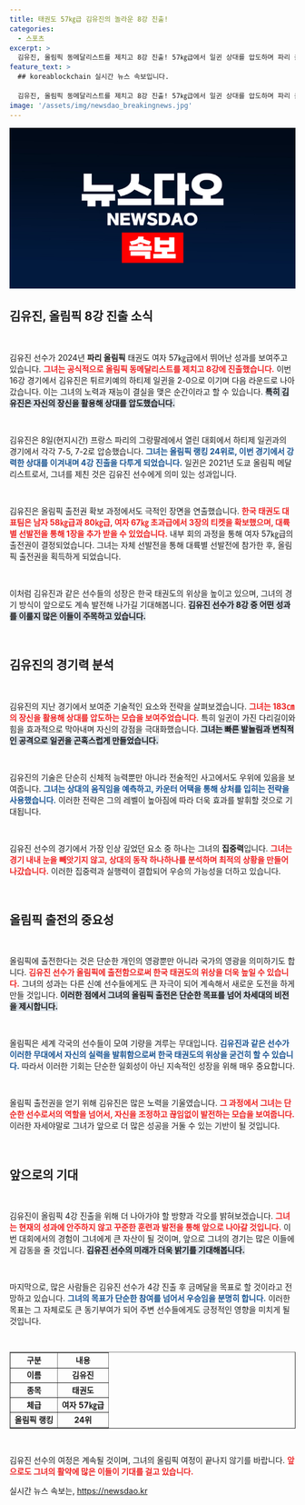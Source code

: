 ```yaml
---
title: 태권도 57㎏급 김유진의 놀라운 8강 진출!
categories:
  - 스포츠
excerpt: >
  김유진, 올림픽 동메달리스트를 제치고 8강 진출! 57㎏급에서 일귄 상대를 압도하며 파리 올림픽에 날아오른 그녀의 열정과 도전이 기대를 모은다.
feature_text: >
  ## koreablockchain 실시간 뉴스 속보입니다.

  김유진, 올림픽 동메달리스트를 제치고 8강 진출! 57㎏급에서 일귄 상대를 압도하며 파리 올림픽에 날아오른 그녀의 열정과 도전이 기대를 모은다.
image: '/assets/img/newsdao_breakingnews.jpg'
---
```


<p><img src="/assets/img/newsdao_breakingnews.jpg" alt="koreablockchain 속보" /></p>

<h2 data-ke-size="size26">김유진, 올림픽 8강 진출 소식</h2>

<p data-ke-size="size16">&nbsp;</p>

<p>김유진 선수가 2024년 <strong>파리 올림픽</strong> 태권도 여자 57㎏급에서 뛰어난 성과를 보여주고 있습니다. <b><span style="color: #ee2323;">그녀는 공식적으로 올림픽 동메달리스트를 제치고 8강에 진출했습니다.</span></b> 이번 16강 경기에서 김유진은 튀르키예의 하티제 일귄을 2-0으로 이기며 다음 라운드로 나아갔습니다. 이는 그녀의 노력과 재능이 결실을 맺은 순간이라고 할 수 있습니다. <b><span style="background-color: #21538527;">특히 김유진은 자신의 장신을 활용해 상대를 압도했습니다.</span></b> </p>

<p data-ke-size="size16">&nbsp;</p>

<p>김유진은 8일(현지시간) 프랑스 파리의 그랑팔레에서 열린 대회에서 하티제 일귄과의 경기에서 각각 7-5, 7-2로 압승했습니다. <b><span style="color: #1a5490;">그녀는 올림픽 랭킹 24위로, 이번 경기에서 강력한 상대를 이겨내며 4강 진출을 다투게 되었습니다.</span></b> 일귄은 2021년 도쿄 올림픽 메달리스트로서, 그녀를 제친 것은 김유진 선수에게 의미 있는 성과입니다.</p>

<p data-ke-size="size16">&nbsp;</p>

<p>김유진은 올림픽 출전권 확보 과정에서도 극적인 장면을 연출했습니다. <b><span style="color: #ee2323;">한국 태권도 대표팀은 남자 58㎏급과 80㎏급, 여자 67㎏ 초과급에서 3장의 티켓을 확보했으며, 대륙별 선발전을 통해 1장을 추가 받을 수 있었습니다.</span></b> 내부 회의 과정을 통해 여자 57㎏급의 출전권이 결정되었습니다. 그녀는 자체 선발전을 통해 대륙별 선발전에 참가한 후, 올림픽 출전권을 획득하게 되었습니다.</p>

<p data-ke-size="size16">&nbsp;</p>

<p>이처럼 김유진과 같은 선수들의 성장은 한국 태권도의 위상을 높이고 있으며, 그녀의 경기 방식이 앞으로도 계속 발전해 나가길 기대해봅니다. <b><span style="background-color: #21538527;">김유진 선수가 8강 중 어떤 성과를 이룰지 많은 이들이 주목하고 있습니다.</span></b> </p>

<p data-ke-size="size16">&nbsp;</p>

<h2 data-ke-size="size26">김유진의 경기력 분석</h2>

<p data-ke-size="size16">&nbsp;</p>

<p>김유진의 지난 경기에서 보여준 기술적인 요소와 전략을 살펴보겠습니다. <b><span style="color: #ee2323;">그녀는 183㎝의 장신을 활용해 상대를 압도하는 모습을 보여주었습니다.</span></b> 특히 일귄이 가진 다리길이와 힘을 효과적으로 막아내며 자신의 강점을 극대화했습니다. <b><span style="background-color: #21538527;">그녀는 빠른 발놀림과 변칙적인 공격으로 일귄을 곤혹스럽게 만들었습니다.</span></b> </p>

<p data-ke-size="size16">&nbsp;</p>

<p>김유진의 기술은 단순히 신체적 능력뿐만 아니라 전술적인 사고에서도 우위에 있음을 보여줍니다. <b><span style="color: #1a5490;">그녀는 상대의 움직임을 예측하고, 카운터 어택을 통해 상처를 입히는 전략을 사용했습니다.</span></b> 이러한 전략은 그의 레벨이 높아짐에 따라 더욱 효과를 발휘할 것으로 기대됩니다.</p>

<p data-ke-size="size16">&nbsp;</p>

<p>김유진 선수의 경기에서 가장 인상 깊었던 요소 중 하나는 그녀의 <strong>집중력</strong>입니다. <b><span style="color: #ee2323;">그녀는 경기 내내 눈을 빼앗기지 않고, 상대의 동작 하나하나를 분석하며 최적의 상황을 만들어 나갔습니다.</span></b> 이러한 집중력과 실행력이 결합되어 우승의 가능성을 더하고 있습니다.</p>

<p data-ke-size="size16">&nbsp;</p>

<h2 data-ke-size="size26">올림픽 출전의 중요성</h2>

<p data-ke-size="size16">&nbsp;</p>

<p>올림픽에 출전한다는 것은 단순한 개인의 영광뿐만 아니라 국가의 영광을 의미하기도 합니다. <b><span style="color: #ee2323;">김유진 선수가 올림픽에 출전함으로써 한국 태권도의 위상을 더욱 높일 수 있습니다.</span></b> 그녀의 성과는 다른 신예 선수들에게도 큰 자극이 되어 계속해서 새로운 도전을 하게 만들 것입니다. <b><span style="background-color: #21538527;">이러한 점에서 그녀의 올림픽 출전은 단순한 목표를 넘어 차세대의 비전을 제시합니다.</span></b></p>

<p data-ke-size="size16">&nbsp;</p>

<p>올림픽은 세계 각국의 선수들이 모여 기량을 겨루는 무대입니다. <b><span style="color: #1a5490;">김유진과 같은 선수가 이러한 무대에서 자신의 실력을 발휘함으로써 한국 태권도의 위상을 굳건히 할 수 있습니다.</span></b> 따라서 이러한 기회는 단순한 일회성이 아닌 지속적인 성장을 위해 매우 중요합니다.</p>

<p data-ke-size="size16">&nbsp;</p>

<p>올림픽 출전권을 얻기 위해 김유진은 많은 노력을 기울였습니다. <b><span style="color: #ee2323;">그 과정에서 그녀는 단순한 선수로서의 역할을 넘어서, 자신을 조정하고 끊임없이 발전하는 모습을 보여줍니다.</span></b> 이러한 자세야말로 그녀가 앞으로 더 많은 성공을 거둘 수 있는 기반이 될 것입니다. </p>

<p data-ke-size="size16">&nbsp;</p>

<h2 data-ke-size="size26">앞으로의 기대</h2>

<p data-ke-size="size16">&nbsp;</p>

<p>김유진이 올림픽 4강 진출을 위해 더 나아가야 할 방향과 각오를 밝혀보겠습니다. <b><span style="color: #ee2323;">그녀는 현재의 성과에 안주하지 않고 꾸준한 훈련과 발전을 통해 앞으로 나아갈 것입니다.</span></b> 이번 대회에서의 경험이 그녀에게 큰 자산이 될 것이며, 앞으로 그녀의 경기는 많은 이들에게 감동을 줄 것입니다. <b><span style="background-color: #21538527;">김유진 선수의 미래가 더욱 밝기를 기대해봅니다.</span></b></p>

<p data-ke-size="size16">&nbsp;</p>

<p>마지막으로, 많은 사람들은 김유진 선수가 4강 진출 후 금메달을 목표로 할 것이라고 전망하고 있습니다. <b><span style="color: #1a5490;">그녀의 목표가 단순한 참여를 넘어서 우승임을 분명히 합니다.</span></b> 이러한 목표는 그 자체로도 큰 동기부여가 되어 주변 선수들에게도 긍정적인 영향을 미치게 될 것입니다.</p>

<p data-ke-size="size16">&nbsp;</p>

<table style="width: 100%; border-collapse: collapse;" border="1">
    <tr>
        <td style="text-align: center; height: 17px;"><b>구분</b></td>
        <td style="text-align: center; height: 17px;"><b>내용</b></td>
    </tr>
    <tr>
        <td style="text-align: center; height: 17px;"><b>이름</b></td>
        <td style="text-align: center; height: 17px;"><b>김유진</b></td>
    </tr>
    <tr>
        <td style="text-align: center; height: 17px;"><b>종목</b></td>
        <td style="text-align: center; height: 17px;"><b>태권도</b></td>
    </tr>
    <tr>
        <td style="text-align: center; height: 17px;"><b>체급</b></td>
        <td style="text-align: center; height: 17px;"><b>여자 57㎏급</b></td>
    </tr>
    <tr>
        <td style="text-align: center; height: 17px;"><b>올림픽 랭킹</b></td>
        <td style="text-align: center; height: 17px;"><b>24위</b></td>
    </tr>
</table>

<p data-ke-size="size16">&nbsp;</p>

<p>김유진 선수의 여정은 계속될 것이며, 그녀의 올림픽 여정이 끝나지 않기를 바랍니다. <b><span style="color: #ee2323;">앞으로도 그녀의 활약에 많은 이들이 기대를 걸고 있습니다.</span></b></p>
실시간 뉴스 속보는, <a href="https://newsdao.kr" rel="dofollow">https://newsdao.kr</a>


